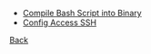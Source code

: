- [Compile Bash Script into Binary](bashcompile/)
- [Config Access SSH](sshconfig/)


[Back](../0list/)

